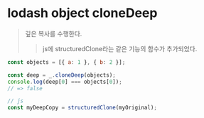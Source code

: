 # lodash object cloneDeep

> 깊은 복사를 수행한다.
>
> > js에 structuredClone라는 같은 기능의 함수가 추가되었다.

```js
const objects = [{ a: 1 }, { b: 2 }];

const deep = _.cloneDeep(objects);
console.log(deep[0] === objects[0]);
// => false

// js
const myDeepCopy = structuredClone(myOriginal);
```
